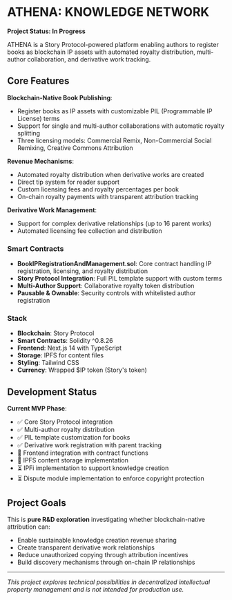 # ATHENA: KNOWLEDGE NETWORK

**Project Status: In Progress**

ATHENA is a Story Protocol-powered platform enabling authors to register books as blockchain IP assets with automated royalty distribution, multi-author collaboration, and derivative work tracking.

## Core Features

**Blockchain-Native Book Publishing**:
- Register books as IP assets with customizable PIL (Programmable IP License) terms
- Support for single and multi-author collaborations with automatic royalty splitting
- Three licensing models: Commercial Remix, Non-Commercial Social Remixing, Creative Commons Attribution

**Revenue Mechanisms**:
- Automated royalty distribution when derivative works are created
- Direct tip system for reader support
- Custom licensing fees and royalty percentages per book
- On-chain royalty payments with transparent attribution tracking

**Derivative Work Management**:
- Support for complex derivative relationships (up to 16 parent works)
- Automated licensing fee collection and distribution
  
### Smart Contracts
- **BookIPRegistrationAndManagement.sol**: Core contract handling IP registration, licensing, and royalty distribution
- **Story Protocol Integration**: Full PIL template support with custom terms
- **Multi-Author Support**: Collaborative royalty token distribution
- **Pausable & Ownable**: Security controls with whitelisted author registration

### Stack
- **Blockchain**: Story Protocol
- **Smart Contracts**: Solidity ^0.8.26
- **Frontend**: Next.js 14 with TypeScript
- **Storage**: IPFS for content files
- **Styling**: Tailwind CSS
- **Currency**: Wrapped $IP token (Story's token)

## Development Status

**Current MVP Phase**:
- ✅ Core Story Protocol integration
- ✅ Multi-author royalty distribution
- ✅ PIL template customization for books
- ✅ Derivative work registration with parent tracking
- 🔄 Frontend integration with contract functions
- 🔄 IPFS content storage implementation
- ⏳ IPFi implementation to support knowledge creation
- ⏳ Dispute module implementation to enforce copyright protection

## Project Goals

This is **pure R&D exploration** investigating whether blockchain-native attribution can:
- Enable sustainable knowledge creation revenue sharing
- Create transparent derivative work relationships
- Reduce unauthorized copying through attribution incentives
- Build discovery mechanisms through on-chain IP relationships

---

_This project explores technical possibilities in decentralized intellectual property management and is not intended for production use._
